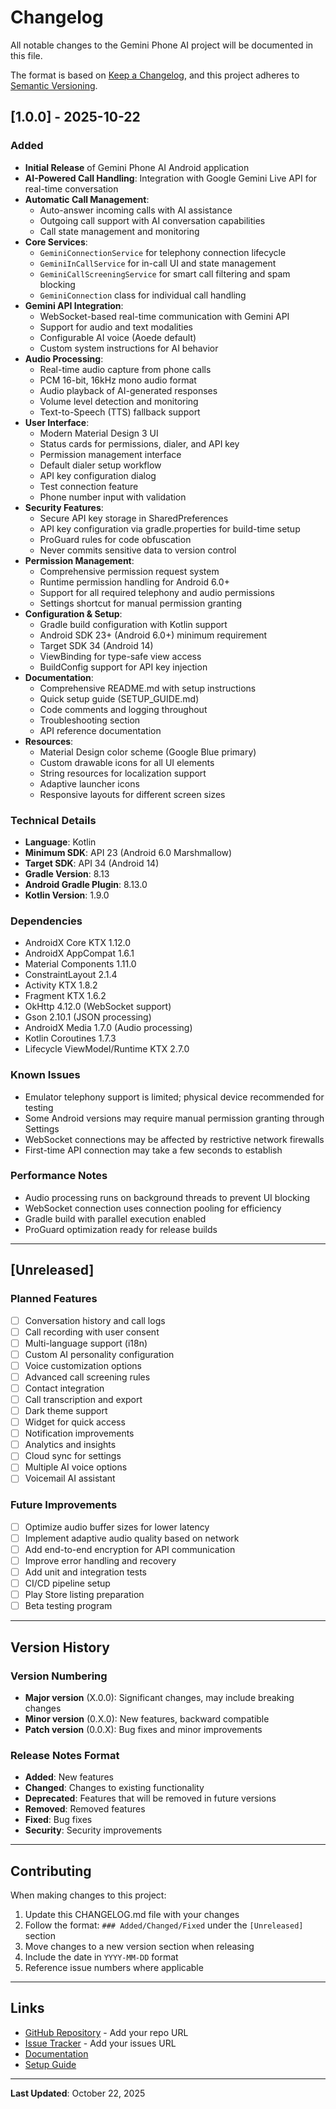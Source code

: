 # Changelog

All notable changes to the Gemini Phone AI project will be documented in this file.

The format is based on [Keep a Changelog](https://keepachangelog.com/en/1.0.0/),
and this project adheres to [Semantic Versioning](https://semver.org/spec/v2.0.0.html).

## [1.0.0] - 2025-10-22

### Added
- **Initial Release** of Gemini Phone AI Android application
- **AI-Powered Call Handling**: Integration with Google Gemini Live API for real-time conversation
- **Automatic Call Management**:
  - Auto-answer incoming calls with AI assistance
  - Outgoing call support with AI conversation capabilities
  - Call state management and monitoring
- **Core Services**:
  - `GeminiConnectionService` for telephony connection lifecycle
  - `GeminiInCallService` for in-call UI and state management
  - `GeminiCallScreeningService` for smart call filtering and spam blocking
  - `GeminiConnection` class for individual call handling
- **Gemini API Integration**:
  - WebSocket-based real-time communication with Gemini API
  - Support for audio and text modalities
  - Configurable AI voice (Aoede default)
  - Custom system instructions for AI behavior
- **Audio Processing**:
  - Real-time audio capture from phone calls
  - PCM 16-bit, 16kHz mono audio format
  - Audio playback of AI-generated responses
  - Volume level detection and monitoring
  - Text-to-Speech (TTS) fallback support
- **User Interface**:
  - Modern Material Design 3 UI
  - Status cards for permissions, dialer, and API key
  - Permission management interface
  - Default dialer setup workflow
  - API key configuration dialog
  - Test connection feature
  - Phone number input with validation
- **Security Features**:
  - Secure API key storage in SharedPreferences
  - API key configuration via gradle.properties for build-time setup
  - ProGuard rules for code obfuscation
  - Never commits sensitive data to version control
- **Permission Management**:
  - Comprehensive permission request system
  - Runtime permission handling for Android 6.0+
  - Support for all required telephony and audio permissions
  - Settings shortcut for manual permission granting
- **Configuration & Setup**:
  - Gradle build configuration with Kotlin support
  - Android SDK 23+ (Android 6.0+) minimum requirement
  - Target SDK 34 (Android 14)
  - ViewBinding for type-safe view access
  - BuildConfig support for API key injection
- **Documentation**:
  - Comprehensive README.md with setup instructions
  - Quick setup guide (SETUP_GUIDE.md)
  - Code comments and logging throughout
  - Troubleshooting section
  - API reference documentation
- **Resources**:
  - Material Design color scheme (Google Blue primary)
  - Custom drawable icons for all UI elements
  - String resources for localization support
  - Adaptive launcher icons
  - Responsive layouts for different screen sizes

### Technical Details
- **Language**: Kotlin
- **Minimum SDK**: API 23 (Android 6.0 Marshmallow)
- **Target SDK**: API 34 (Android 14)
- **Gradle Version**: 8.13
- **Android Gradle Plugin**: 8.13.0
- **Kotlin Version**: 1.9.0

### Dependencies
- AndroidX Core KTX 1.12.0
- AndroidX AppCompat 1.6.1
- Material Components 1.11.0
- ConstraintLayout 2.1.4
- Activity KTX 1.8.2
- Fragment KTX 1.6.2
- OkHttp 4.12.0 (WebSocket support)
- Gson 2.10.1 (JSON processing)
- AndroidX Media 1.7.0 (Audio processing)
- Kotlin Coroutines 1.7.3
- Lifecycle ViewModel/Runtime KTX 2.7.0

### Known Issues
- Emulator telephony support is limited; physical device recommended for testing
- Some Android versions may require manual permission granting through Settings
- WebSocket connections may be affected by restrictive network firewalls
- First-time API connection may take a few seconds to establish

### Performance Notes
- Audio processing runs on background threads to prevent UI blocking
- WebSocket connection uses connection pooling for efficiency
- Gradle build with parallel execution enabled
- ProGuard optimization ready for release builds

---

## [Unreleased]

### Planned Features
- [ ] Conversation history and call logs
- [ ] Call recording with user consent
- [ ] Multi-language support (i18n)
- [ ] Custom AI personality configuration
- [ ] Voice customization options
- [ ] Advanced call screening rules
- [ ] Contact integration
- [ ] Call transcription and export
- [ ] Dark theme support
- [ ] Widget for quick access
- [ ] Notification improvements
- [ ] Analytics and insights
- [ ] Cloud sync for settings
- [ ] Multiple AI voice options
- [ ] Voicemail AI assistant

### Future Improvements
- [ ] Optimize audio buffer sizes for lower latency
- [ ] Implement adaptive audio quality based on network
- [ ] Add end-to-end encryption for API communication
- [ ] Improve error handling and recovery
- [ ] Add unit and integration tests
- [ ] CI/CD pipeline setup
- [ ] Play Store listing preparation
- [ ] Beta testing program

---

## Version History

### Version Numbering
- **Major version** (X.0.0): Significant changes, may include breaking changes
- **Minor version** (0.X.0): New features, backward compatible
- **Patch version** (0.0.X): Bug fixes and minor improvements

### Release Notes Format
- **Added**: New features
- **Changed**: Changes to existing functionality
- **Deprecated**: Features that will be removed in future versions
- **Removed**: Removed features
- **Fixed**: Bug fixes
- **Security**: Security improvements

---

## Contributing

When making changes to this project:
1. Update this CHANGELOG.md file with your changes
2. Follow the format: `### Added/Changed/Fixed` under the `[Unreleased]` section
3. Move changes to a new version section when releasing
4. Include the date in `YYYY-MM-DD` format
5. Reference issue numbers where applicable

---

## Links
- [GitHub Repository](#) - Add your repo URL
- [Issue Tracker](#) - Add your issues URL
- [Documentation](README.md)
- [Setup Guide](SETUP_GUIDE.md)

---

**Last Updated**: October 22, 2025

